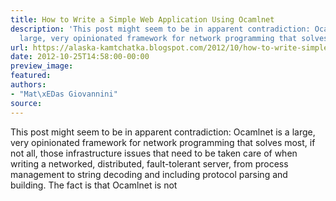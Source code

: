 ```yaml
---
title: How to Write a Simple Web Application Using Ocamlnet
description: 'This post might seem to be in apparent contradiction: Ocamlnet  is a
  large, very opinionated framework for network programming that solves m...'
url: https://alaska-kamtchatka.blogspot.com/2012/10/how-to-write-simple-web-application.html
date: 2012-10-25T14:58:00-00:00
preview_image:
featured:
authors:
- "Mat\xEDas Giovannini"
source:
---
```


This post might seem to be in apparent contradiction: Ocamlnet is a large, very opinionated framework for network programming that solves most, if not all, those infrastructure issues that need to be taken care of when writing a networked, distributed, fault-tolerant server, from process management to string decoding and including protocol parsing and building. The fact is that Ocamlnet is not 

